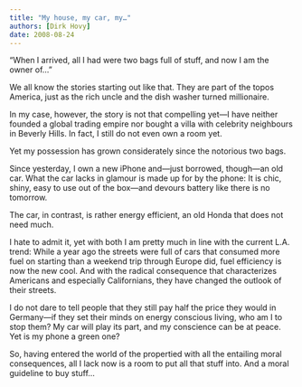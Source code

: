 ```yaml
---
title: "My house, my car, my…"
authors: [Dirk Hovy]
date: 2008-08-24
---
```


 “When I arrived, all I had were two bags full of stuff, and now I am the owner of…” 


We all know the stories starting out like that. They are part of the topos America, just as the rich uncle and the dish washer turned millionaire.

In my case, however, the story is not that compelling yet―I have neither founded a global trading empire nor bought a villa with celebrity neighbours in Beverly Hills. In fact, I still do not even own a room yet.

Yet my possession has grown considerately since the notorious two bags.


Since yesterday, I own a new iPhone and―just borrowed, though―an old car. What the car lacks in glamour is made up for by the phone: It is chic, shiny, easy to use out of the box―and devours battery like there is no tomorrow.

The car, in contrast, is rather energy efficient, an old Honda that does not need much.


I hate to admit it, yet with both I am pretty much in line with the current L.A. trend: While a year ago the streets were full of cars that consumed more fuel on starting than a weekend trip through Europe did, fuel efficiency is now the new cool.  And with the radical consequence that characterizes Americans and especially Californians, they have changed the outlook of their streets.

I do not dare to tell people that they still pay half the price they would in Germany―if they set their minds on energy conscious living, who am I to stop them? My car will play its part, and my conscience can be at peace. Yet is my phone a green one?


So, having entered the world of the propertied with all the entailing moral consequences, all I lack now is a room to put all that stuff into. And a moral guideline to buy stuff…
